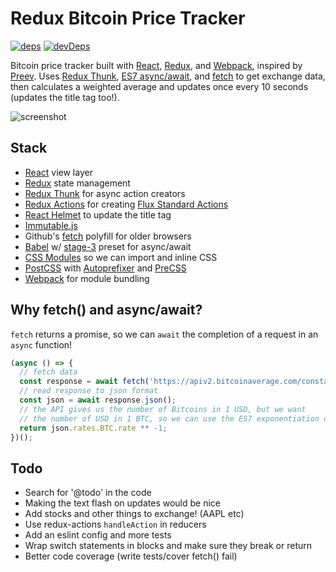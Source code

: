 # Redux Bitcoin Price Tracker

<a href="https://david-dm.org/nathanhleung/redux-bitcoin-price">![deps](https://david-dm.org/nathanhleung/redux-bitcoin-price/status.svg)</a>
<a href="https://david-dm.org/nathanhleung/redux-bitcoin-price?type=dev">![devDeps](https://david-dm.org/nathanhleung/redux-bitcoin-price/dev-status.svg)</a>

Bitcoin price tracker built with [React](https://facebook.github.io/react/), [Redux](http://redux.js.org/), and [Webpack](https://webpack.github.io/), inspired by [Preev](http://preev.com/). Uses [Redux Thunk](https://github.com/gaearon/redux-thunk), [ES7 async/await](https://ponyfoo.com/articles/understanding-javascript-async-await), and [fetch](https://github.com/github/fetch) to get exchange data, then calculates a weighted average and updates once every 10 seconds (updates the title tag too!).

![screenshot](https://i.imgur.com/XMz6rHj.png)

## Stack

- [React](https://facebook.github.io/react/) view layer
- [Redux](http://redux.js.org/) state management
- [Redux Thunk](https://github.com/gaearon/redux-thunk) for async action creators
- [Redux Actions](https://github.com/acdlite/redux-actions) for creating [Flux Standard Actions](https://github.com/acdlite/flux-standard-action)
- [React Helmet](https://github.com/nfl/react-helmet) to update the title tag
- [Immutable.js](https://facebook.github.io/immutable-js/)
- Github's [fetch](https://github.com/github/fetch) polyfill for older browsers
- [Babel](https://babeljs.io/) w/ [stage-3](https://babeljs.io/docs/plugins/preset-stage-3/) preset for async/await
- [CSS Modules](https://github.com/css-modules/css-modules) so we can import and inline CSS
- [PostCSS](http://postcss.org/) with [Autoprefixer](https://github.com/postcss/autoprefixer) and [PreCSS](https://jonathantneal.github.io/precss/)
- [Webpack](https://webpack.github.io/) for module bundling

## Why fetch() and async/await?

`fetch` returns a promise, so we can `await` the completion of a request in an `async` function!

```js
(async () => {
  // fetch data
  const response = await fetch('https://apiv2.bitcoinaverage.com/constants/exchangerates/global');
  // read response to json format
  const json = await response.json();
  // the API gives us the number of Bitcoins in 1 USD, but we want
  // the number of USD in 1 BTC, so we can use the ES7 exponentiation operator
  return json.rates.BTC.rate ** -1;
})();
```

## Todo
- Search for '@todo' in the code
- Making the text flash on updates would be nice
- Add stocks and other things to exchange! (AAPL etc)
- Use redux-actions `handleAction` in reducers
- Add an eslint config and more tests
- Wrap switch statements in blocks and make sure they break or return
- Better code coverage (write tests/cover fetch() fail)
